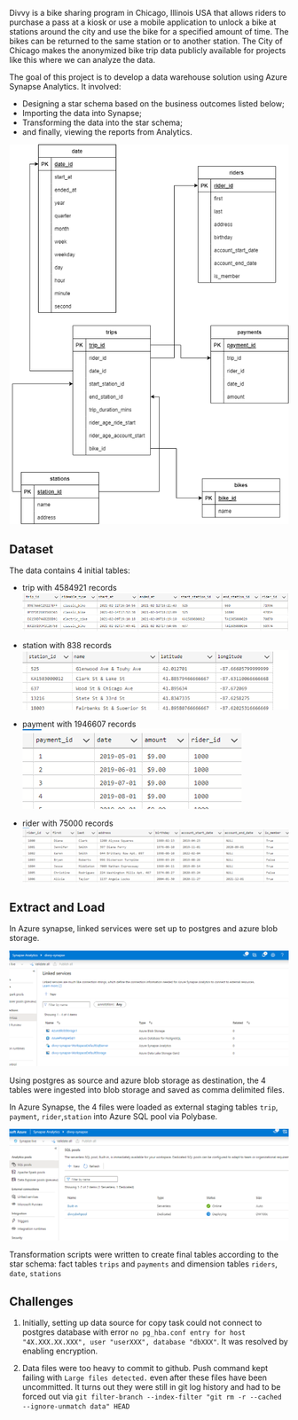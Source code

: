 Divvy is a bike sharing program in Chicago, Illinois USA that allows riders to purchase a pass at a kiosk or use a mobile application to unlock a bike at stations around the city and use the bike for a specified amount of time. The bikes can be returned to the same station or to another station. The City of Chicago makes the anonymized bike trip data publicly available for projects like this where we can analyze the data.

The goal of this project is to develop a data warehouse solution using Azure Synapse Analytics. It involved:

* Designing a star schema based on the business outcomes listed below;
* Importing the data into Synapse;
* Transforming the data into the star schema;
* and finally, viewing the reports from Analytics.

![ERD](images/divvy_erd.png)

## Dataset
The data contains 4 initial tables:
* trip with 4584921 records
![trip](images/trip_table_raw.PNG)

* station with 838 records
![station](images/station_table_raw.PNG)

* payment with 1946607 records
![payment](images/payment_table_raw.PNG)

* rider with 75000 records
![rider](images/rider_table_raw.PNG)

## Extract and Load
In Azure synapse, linked services were set up to postgres and azure blob storage.

![linked services](images/linked_services.PNG)

Using postgres as source and azure blob storage as destination, the 4 tables were ingested into blob storage and saved as comma delimited files.

In Azure Synapse, the 4 files were loaded as external staging tables `trip`, `payment`, `rider`,`station` into Azure SQL pool via Polybase. 

![SQL Pool setup](images/dwh_sql_pool_setup.PNG)

Transformation scripts were written to create final tables according to the star schema: fact tables `trips` and `payments` and dimension tables `riders`, `date`, `stations`

## Challenges
1. Initially, setting up data source for copy task could not connect to postgres database with error `no pg_hba.conf entry for host "4X.XXX.XX.XXX", user "userXXX", database "dbXXX"`. It was resolved by enabling encryption.

2. Data files were too heavy to commit to github. Push command kept failing with `Large files detected.` even after these files have been uncommitted. It turns out they were still in git log history and had to be forced out via `git filter-branch --index-filter "git rm -r --cached --ignore-unmatch data" HEAD`